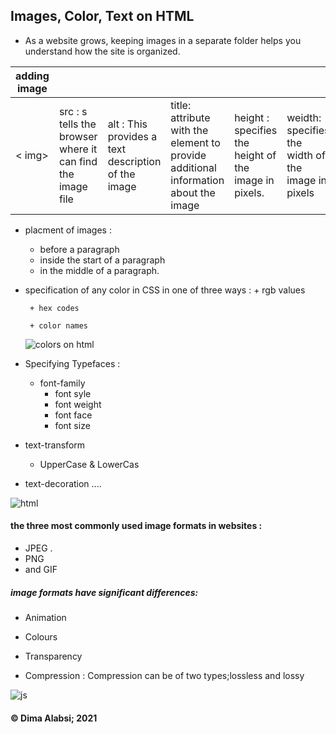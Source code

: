 ## Images, Color, Text on HTML

+ As a website grows, keeping
images in a separate folder
helps you understand how the
site is organized.

|  adding image|  |||||||
| ----------- | ----------- |-------|------|-|-|-|-|
|<  img>| src : s tells the browser where it can find the image file|  alt :   This provides a text description  of the image | title: attribute with the <img> element  to provide additional information  about the image|height : specifies the height of the image in pixels.|weidth: specifies the width of the image in pixels |align : left/right/top/middle/bottom||

+ placment of images :
  + before a paragraph
  + inside the start of a paragraph
  + in the middle of a paragraph.


+ specification of any color in CSS in one of three ways :
      +  rgb values
      
       + hex codes
       
       + color names
       
     ![colors on html](https://www.wideskills.com/sites/default/files/subjects/HTML%20Tutorial/18/image1.png)

+ Specifying Typefaces :
     + font-family 
          + font syle
          + font weight
          +  font face
          + font size   
              
 + text-transform
 
     + UpperCase & 
LowerCas    
  + text-decoration   ....

  ![html](https://www.ngmisr.com/wp-content/uploads/2020/06/%D8%AA%D8%B9%D9%84%D9%8A%D9%85-%D9%84%D8%BA%D8%A9-HTML.jpg)

 #### the three most commonly used image formats in websites :
 + JPEG .
 + PNG
 +  and GIF
 
 ##### image formats have significant differences:
 + Animation 
 + Colours
+  Transparency

+ Compression : Compression can be of two types;lossless and lossy
 
![js](https://encrypted-tbn0.gstatic.com/images?q=tbn:ANd9GcSvNot6mDntxX5pZj1frNrpbVtkNx2S1zyXHg&usqp=CAU)

#### &copy; Dima Alabsi; 2021 
